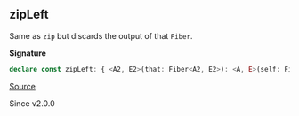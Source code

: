 ## zipLeft

Same as `zip` but discards the output of that `Fiber`.

**Signature**

```ts
declare const zipLeft: { <A2, E2>(that: Fiber<A2, E2>): <A, E>(self: Fiber<A, E>) => Fiber<A, E2 | E>; <A, E, A2, E2>(self: Fiber<A, E>, that: Fiber<A2, E2>): Fiber<A, E | E2>; }
```

[Source](https://github.com/Effect-TS/effect/tree/main/packages/effect/src/Fiber.ts#L717)

Since v2.0.0